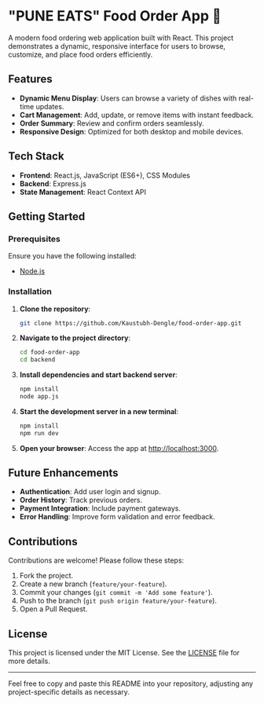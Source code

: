 # "PUNE EATS" Food Order App 🍔

A modern food ordering web application built with React. This project demonstrates a dynamic, responsive interface for users to browse, customize, and place food orders efficiently.

## Features

- **Dynamic Menu Display**: Users can browse a variety of dishes with real-time updates.
- **Cart Management**: Add, update, or remove items with instant feedback.
- **Order Summary**: Review and confirm orders seamlessly.
- **Responsive Design**: Optimized for both desktop and mobile devices.

## Tech Stack

- **Frontend**: React.js, JavaScript (ES6+), CSS Modules
- **Backend**: Express.js
- **State Management**: React Context API

## Getting Started

### Prerequisites

Ensure you have the following installed:
- [Node.js](https://nodejs.org/)

### Installation

1. **Clone the repository**:
   ```bash
   git clone https://github.com/Kaustubh-Dengle/food-order-app.git
   ```

2. **Navigate to the project directory**:
   ```bash
   cd food-order-app
   cd backend
   ```

3. **Install dependencies and start backend server**:
   ```bash
   npm install
   node app.js
   ```

4. **Start the development server in a new terminal**:
   ```bash
   npm install
   npm run dev
   ```

5. **Open your browser**:
   Access the app at [http://localhost:3000](http://localhost:3000).


## Future Enhancements

- **Authentication**: Add user login and signup.
- **Order History**: Track previous orders.
- **Payment Integration**: Include payment gateways.
- **Error Handling**: Improve form validation and error feedback.

## Contributions

Contributions are welcome! Please follow these steps:

1. Fork the project.
2. Create a new branch (`feature/your-feature`).
3. Commit your changes (`git commit -m 'Add some feature'`).
4. Push to the branch (`git push origin feature/your-feature`).
5. Open a Pull Request.

## License

This project is licensed under the MIT License. See the [LICENSE](LICENSE) file for more details.

---

Feel free to copy and paste this README into your repository, adjusting any project-specific details as necessary.

